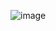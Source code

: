 ![image](https://github.com/Ekaterina7121994/Resume/assets/139957663/4602cc98-104e-42fc-9b68-ebb7a7022434)
